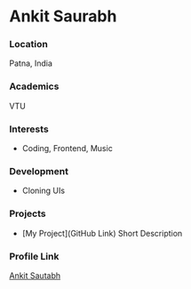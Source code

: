 # Ankit Saurabh

### Location

Patna, India

### Academics

VTU

### Interests

- Coding, Frontend, Music

### Development

- Cloning UIs

### Projects

- [My Project](GitHub Link) Short Description

### Profile Link

[Ankit Sautabh](https://github.com/ankits57)